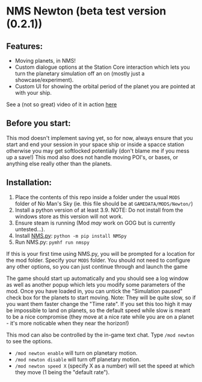 # NMS Newton (beta test version (0.2.1))

## Features:

 - Moving planets, in NMS!
 - Custom dialogue options at the Station Core interaction which lets you turn the planetary simulation off an on (mostly just a showcase/experiment).
 - Custom UI for showing the orbital period of the planet you are pointed at with your ship.

See a (not so great) video of it in action [here](https://youtu.be/ZrvR6W9D68o)

## Before you start:

This mod doesn't implement saving yet, so for now, always ensure that you start and end your session in your space ship or inside a spacce station otherwise you may get softlocked potentially (don't blame me if you mess up a save!)
This mod also does not handle moving POI's, or bases, or anything else really other than the planets.

## Installation:

1. Place the contents of this repo inside a folder under the usual `MODS` folder of No Man's Sky (ie. this file should be at `GAMEDATA/MODS/Newton/`)
2. Install a python version of at least 3.9. NOTE: Do not install from the windows store as this version will not work.
3. Ensure steam is running (Mod *may* work on GOG but is currently untested...).
4. Install [NMS.py](https://github.com/monkeyman192/NMS.py): `python -m pip install NMSpy`
5. Run NMS.py: `pymhf run nmspy`

If this is your first time using NMS.py, you will be prompted for a location for the mod folder. Specify your `MODS` folder.
You should not need to configure any other options, so you can just continue through and launch the game

The game should start up automatically and you should see a log window as well as another popup which lets you modify some parameters of the mod.
Once you have loaded in, you can untick the "Simulation paused" check box for the planets to start moving.
Note: They will be quite slow, so if you want them faster change the "Time rate". If you set this too high it may be impossible to land on planets, so the default speed while slow is meant to be a nice compromise (they move at a nice rate while you are on a planet - it's more noticable when they near the horizon!)

This mod can also be controlled by the in-game text chat.
Type `/mod newton` to see the options.
- `/mod newton enable` will turn on planetary motion.
- `/mod newton disable` will turn off planetary motion.
- `/mod newton speed X` (specify X as a number) will set the speed at which they move (1 being the "default rate").
